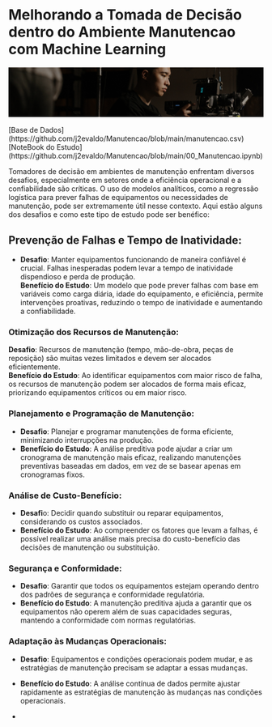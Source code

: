 # Melhorando a Tomada de Decisão dentro do Ambiente Manutencao com Machine Learning

<p align="center">
  <img src="Manute.png" >
</p>
[Base de Dados](https://github.com/j2evaldo/Manutencao/blob/main/manutencao.csv) </br>
[NoteBook do Estudo](https://github.com/j2evaldo/Manutencao/blob/main/00_Manutencao.ipynb)

 Tomadores de decisão em ambientes de manutenção enfrentam diversos desafios, especialmente em setores onde a eficiência operacional e a confiabilidade são críticas. O uso de modelos analíticos, como a regressão logística para prever falhas de equipamentos ou necessidades de manutenção, pode ser extremamente útil nesse contexto. Aqui estão alguns dos desafios e como este tipo de estudo pode ser benéfico:

## **Prevenção de Falhas e Tempo de Inatividade**:

- **Desafio**: Manter equipamentos funcionando de maneira confiável é crucial. Falhas inesperadas podem levar a tempo de inatividade dispendioso e perda de produção.</br>
**Benefício do Estudo**: Um modelo que pode prever falhas com base em variáveis como carga diária, idade do equipamento, e eficiência, permite intervenções proativas, reduzindo o tempo de inatividade e aumentando a confiabilidade.

### **Otimização dos Recursos de Manutenção**:

**Desafio**: Recursos de manutenção (tempo, mão-de-obra, peças de reposição) são muitas vezes limitados e devem ser alocados eficientemente.</br>
**Benefício do Estudo**: Ao identificar equipamentos com maior risco de falha, os recursos de manutenção podem ser alocados de forma mais eficaz, priorizando equipamentos críticos ou em maior risco.

### **Planejamento e Programação de Manutenção**:

- **Desafio**: Planejar e programar manutenções de forma eficiente, minimizando interrupções na produção.</br>
- **Benefício do Estudo**: A análise preditiva pode ajudar a criar um cronograma de manutenção mais eficaz, realizando manutenções preventivas baseadas em dados, em vez de se basear apenas em cronogramas fixos.


### **Análise de Custo-Benefício**:

- **Desafi**o: Decidir quando substituir ou reparar equipamentos, considerando os custos associados.</br>
- **Benefício do Estudo**: Ao compreender os fatores que levam a falhas, é possível realizar uma análise mais precisa do custo-benefício das decisões de manutenção ou substituição.

### **Segurança e Conformidade**:

- **Desafio**: Garantir que todos os equipamentos estejam operando dentro dos padrões de segurança e conformidade regulatória.</br>
- **Benefício do Estudo**: A manutenção preditiva ajuda a garantir que os equipamentos não operem além de suas capacidades seguras, mantendo a conformidade com normas regulatórias.


### **Adaptação às Mudanças Operacionais**:

- **Desafio**: Equipamentos e condições operacionais podem mudar, e as estratégias de manutenção precisam se adaptar a essas mudanças.</br>
- **Benefício do Estudo**: A análise contínua de dados permite ajustar rapidamente as estratégias de manutenção às mudanças nas condições operacionais.

- 
